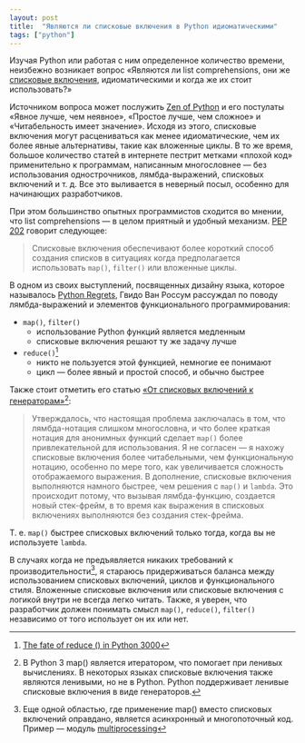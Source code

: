 ```yaml
---
layout: post
title:  "Являются ли списковые включения в Python идиоматическими"
tags: ["python"]
---
```


Изучая Python или работая с ним определенное количество времени, неизбежно возникает вопрос
«Являются ли list comprehensions, они же [списковые включения](https://ru.wikipedia.org/wiki/%D0%A1%D0%BF%D0%B8%D1%81%D0%BA%D0%BE%D0%B2%D0%BE%D0%B5_%D0%B2%D0%BA%D0%BB%D1%8E%D1%87%D0%B5%D0%BD%D0%B8%D0%B5),
идиоматическими и когда же их стоит использовать?»

Источником вопроса может послужить [Zen of Python](https://www.python.org/dev/peps/pep-0020/) и его
постулаты «Явное лучше, чем неявное», «Простое лучше, чем сложное» и «Читабельность имеет значение».
Исходя из этого, списковые включения могут расцениваться как менее идиоматические, чем их более
явные альтернативы, такие как вложенные циклы. В то же время, большое количество статей в интернете
пестрит метками «плохой код» применительно к программам, написанным многословнее — без использования
однострочников, лямбда-выражений, списковых включений и т. д. Все это выливается в неверный посыл,
особенно для начинающих разработчиков.

При этом большинство опытных программистов сходится во мнении, что list comprehensions — в целом
приятный и удобный механизм. [PEP 202](https://www.python.org/dev/peps/pep-0202/) говорит следующее:

> Списковые включения обеспечивают более короткий способ создания списков в ситуациях когда предполагается
использовать `map()`, `filter()` или вложенные циклы.

В одном из своих выступлений, посвященных дизайну языка, которое называлось
[Python Regrets](https://legacy.python.org/doc/essays/ppt/regrets/PythonRegrets.ppt),
Гвидо Ван Россум рассуждал по поводу лямбда-выражений и элементов функционального программирования:

- `map()`, `filter()`
  - использование Python функций является медленным
  - списковые включения решают ту же задачу лучше
- `reduce()`[^1]
  - никто не пользуется этой функцией, немногие ее понимают
  - цикл — более явный и простой способ, и обычно быстрее

Также стоит отметить его статью [«От списковых включений к генераторам»](https://python-history.blogspot.com/2010/06/from-list-comprehensions-to-generator.html)[^2]:

> Утверждалось, что настоящая проблема заключалась в том, что лямбда-нотация слишком многословна,
и что более краткая нотация для анонимных функций сделает `map()` более привлекательной для использования.
Я не согласен — я нахожу списковые включения более читабельными, чем функциональную нотацию,
особенно по мере того, как увеличивается сложность отображаемого выражения. В дополнение, списковые
включения выполняются намного быстрее, чем решения с `map()` и `lambda`. Это происходит потому, что
вызывая лямбда-функцию, создается новый стек-фрейм, в то время как выражения в списковых включениях
выполняются без создания стек-фрейма.

Т. е. `map()` быстрее списковых включений только тогда, когда вы не используете `lambda`.

В случаях когда не предъявляется никаких требований к производительности[^3], я стараюсь придерживаться
баланса между использованием списковых включений, циклов и функционального стиля. Вложенные списковые
включения или списковые включения с логикой внутри не всегда легко читать. Также, я уверен, что
разработчик должен понимать смысл `map()`, `reduce()`, `filter()` независимо от того использует
он их или нет.

[^1]: [The fate of reduce () in Python 3000](https://www.artima.com/weblogs/viewpost.jsp?thread=98196)

[^2]: В Python 3 map() является итератором, что помогает при ленивых вычислениях. В некоторых языках списковые включения также являются ленивыми, но не в Python. Python поддерживает ленивые списковые включения в виде генераторов.

[^3]: Еще одной областью, где применение map() вместо списковых включений оправдано, является асинхронный и многопоточный код. Пример — модуль [multiprocessing](https://docs.python.org/3/library/multiprocessing.html)
